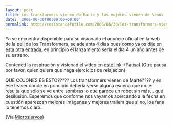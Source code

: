 ```yaml
---
layout: post
title: Los transformers vienen de Marte y las mujeres vienen de Venus
date: '2006-06-30T00:00:00+00:00'
permalink: http://resistancefutile.com/2006/06/30/los-transformers-vienen-de-marte-y-las-mujeres-vienen-de-venus/
---
```

<a href="http://www.transformersmovie.com"><img style="float:right; margin:0 0 10px 10px;cursor:pointer; cursor:hand;" src="http://photos1.blogger.com/blogger/6639/1972/320/transformersmovie.jpg" border="0" alt="" /></a>Ya se encuentra disponible para su visionado el anuncio oficial en la web de la peli de los Transformers, se adelanta 4 días pues como ya os dije en <a href="http://resistancefutile.blogspot.com/2006/06/transformers.html">esta otra entrada</a>, en principio el lanzamiento seria el día 4 un año antes de su estreno.

Contened la respiración y visionad el vídeo en <a href="http://www.transformersmovie.com/">este link</a>.
(Pausa)
(Otra pausa por favor, quien quiera que haga ejercicios de relajación)

QUE COJONES ES ESTO????? Los transformers vienen de Marte???? y en ese teaser donde en principio debería verse alguna escena que mole resulta que sólo se ve entre sombras lo que parece un robot sin más... qué desilusión. Esperemos que conforme nos vayamos acercando a la fecha en cuestión aparezcan mejores imágenes y mejores trailers que si no, los fans lo tenemos claro.

(Vía <a href="http://www.microsiervos.com/archivo/peliculas-tv/trailer-transformers.html">Microsiervos</a>)
